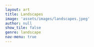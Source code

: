 ```yaml
---
layout: art
title: Landscapes
image: 'assets/images/landscapes.jpeg'
author: null
show_tile: false
genre: landscape
nav-menu: true
---
```

